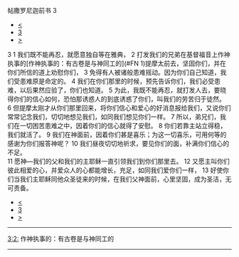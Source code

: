 ﻿





 帖撒罗尼迦前书 3




* [<](bible/1TH02.md)
* [3](bible/1TH.md)
* [>](bible/1TH04.md)



 
3 
1 我们既不能再忍，就愿意独自等在雅典， 
2 打发我们的兄弟在基督福音上作神执事的[作神执事的：有古卷是与神同工的](#FN
1)提摩太前去，坚固你们，并在你们所信的道上劝慰你们， 
3 免得有人被诸般患难摇动。因为你们自己知道，我们受患难原是命定的。 
4 我们在你们那里的时候，预先告诉你们，我们必受患难，以后果然应验了，你们也知道。 
5 为此，我既不能再忍，就打发人去，要晓得你们的信心如何，恐怕那诱惑人的到底诱惑了你们，叫我们的劳苦归于徒然。  
6 但提摩太刚才从你们那里回来，将你们信心和爱心的好消息报给我们，又说你们常常记念我们，切切地想见我们，如同我们想见你们一样。 
7 所以，弟兄们，我们在一切困苦患难之中，因着你们的信心就得了安慰。 
8 你们若靠主站立得稳，我们就活了。 
9 我们在神面前，因着你们甚是喜乐；为这一切喜乐，可用何等的感谢为你们报答神呢？ 
10 我们昼夜切切地祈求，要见你们的面，补满你们信心的不足。  
11 愿神—我们的父和我们的主耶稣一直引领我们到你们那里去。 
12 又愿主叫你们彼此相爱的心，并爱众人的心都能增长，充足，如同我们爱你们一样， 
13 好使你们当我们主耶稣同他众圣徒来的时候，在我们父神面前，心里坚固，成为圣洁，无可责备。 
* [<](bible/1TH02.md)
* [3](bible/1TH.md)
* [>](bible/1TH04.md)





---


[3:2:](#V2)
作神执事的：有古卷是与神同工的




---









